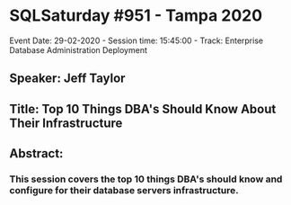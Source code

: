 # SQLSaturday #951 - Tampa 2020
Event Date: 29-02-2020 - Session time: 15:45:00 - Track: Enterprise Database Administration  Deployment
## Speaker: Jeff Taylor
## Title: Top 10 Things DBA's Should Know About Their Infrastructure
## Abstract:
### This session covers the top 10 things DBA's should know and configure for their database servers infrastructure.
